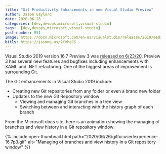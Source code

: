 ```yaml
---
title: "Git Productivity Enhancements in new Visual Studio Preview"
author: Jason Gaylord
date: 2020-06-26
categories: [dev,devops,microsoft,visual-studio]
tags:  [dev,devops,microsoft,visual-studio]
post-number: 951
image: https://docs.microsoft.com/en-us/visualstudio/releases/2019/media/16.7/gitfocusedexperience-16.7p3.gif
bitly: https://jasong.us/2YvhgCS
---
```


Visual Studio 2019 version 16.7 Preview 3 was [released on 6/23/20](https://jasong.us/2CHXgo3). Preview 3 has several new features and bugfixes including enhancements with XAML and .NET refactoring. One of the biggest areas of improvement is surrounding Git.

The Git enhancements in Visual Studio 2019 include:

* Creating new Git repositories from any folder or even a brand new folder
* Updates to the new Git Repository window
  * Viewing and managing Git branches in a tree view
  * Switching between and interacting with the history graph of each branch

From the Microsoft docs site, here is an animation showing the managing of branches and view history in a Git repository window:

{% include open-thumbnail.html path="2020/06/26/gitfocusedexperience-16.7p3.gif" alt="Managing of branches and view history in a Git repository window" %}